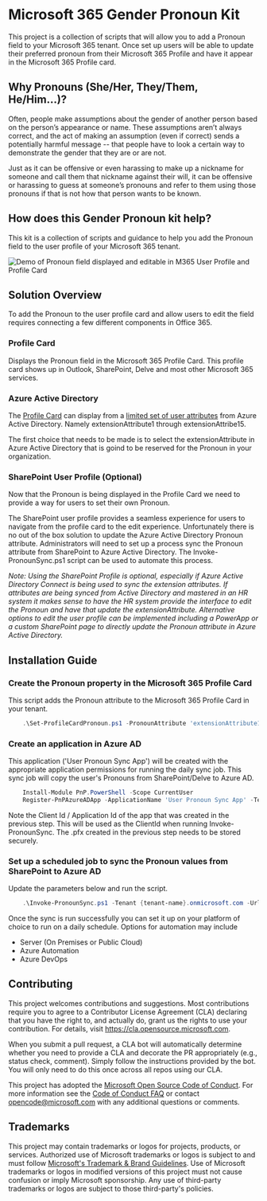 # Microsoft 365 Gender Pronoun Kit
This project is a collection of scripts that will allow you to add a Pronoun field to your Microsoft 365 tenant. Once set up users will be able to update their preferred pronoun from their Microsoft 365 Profile and have it appear in the Microsoft 365 Profile card.

## Why Pronouns (She/Her, They/Them, He/Him...)?
Often, people make assumptions about the gender of another person based on the person’s appearance or name. These assumptions aren’t always correct, and the act of making an assumption (even if correct) sends a potentially harmful message -- that people have to look a certain way to demonstrate the gender that they are or are not.

Just as it can be offensive or even harassing to make up a nickname for someone and call them that nickname against their will, it can be offensive or harassing to guess at someone’s pronouns and refer to them using those pronouns if that is not how that person wants to be known.

## How does this Gender Pronoun kit help?
This kit is a collection of scripts and guidance to help you add the Pronoun field to the user profile of your Microsoft 365 tenant.

![Demo of Pronoun field displayed and editable in M365 User Profile and Profile Card](https://github.com/merill/media/blob/main/M365-Pronoun-Demo.gif?raw=true)

## Solution Overview
To add the Pronoun to the user profile card and allow users to edit the field requires connecting a few different components in Office 365.

### Profile Card
Displays the Pronoun field in the Microsoft 365 Profile Card. This profile card shows up in Outlook, SharePoint, Delve and most other Microsoft 365 services.

### Azure Active Directory
The [Profile Card](https://docs.microsoft.com/en-us/graph/add-properties-profilecard) can display from a [limited set of user attributes](https://docs.microsoft.com/en-us/graph/add-properties-profilecard#adding-custom-attributes) from Azure Active Directory. Namely extensionAttribute1 through extensionAttribe15.

The first choice that needs to be made is to select the extensionAttribute in Azure Active Directory that is goind to be reserved for the Pronoun in your organization.

### SharePoint User Profile (Optional)
Now that the Pronoun is being displayed in the Profile Card we need to provide a way for users to set their own Pronoun.

The SharePoint user profile provides a seamless experience for users to navigate from the profile card to the edit experience. Unfortunately there is no out of the box solution to update the Azure Active Directory Pronoun attribute. Administrators will need to set up a process sync the Pronoun attribute from SharePoint to Azure Active Directory. The Invoke-PronounSync.ps1 script can be used to automate this process.

*Note: Using the SharePoint Profile is optional, especially if Azure Active Directory Connect is being used to sync the extension attributes. If attributes are being synced from Active Directory and mastered in an HR system it makes sense to have the HR system provide the interface to edit the Pronoun and have that update the extensionAttribute.*
*Alternative options to edit the user profile can be implemented including a PowerApp or a custom SharePoint page to directly update the Pronoun attribute in Azure Active Directory.*

## Installation Guide
### Create the Pronoun property in the Microsoft 365 Profile Card
This script adds the Pronoun attribute to the Microsoft 365 Profile Card in your tenant. 
```powershell
    .\Set-ProfileCardPronoun.ps1 -PronounAttribute 'extensionAttribute1'
```

### Create an application in Azure AD
This application ('User Pronoun Sync App') will be created with the appropriate application permissions for running the daily sync job. This sync job will copy the user's Pronouns from SharePoint/Delve to Azure AD.
```powershell
    Install-Module PnP.PowerShell -Scope CurrentUser
    Register-PnPAzureADApp -ApplicationName 'User Pronoun Sync App' -Tenant {tenant-name}.onmicrosoft.com -GraphApplicationPermissions 'User.ReadWrite.All' -SharePointApplicationPermissions 'User.Read.All' -DeviceLogin
```

Note the Client Id / Application Id of the app that was created in the previous step. This will be used as the ClientId when running Invoke-PronounSync. The .pfx created in the previous step needs to be stored securely.

### Set up a scheduled job to sync the Pronoun values from SharePoint to Azure AD
Update the parameters below and run the script. 
```powershell
    .\Invoke-PronounSync.ps1 -Tenant {tenant-name}.onmicrosoft.com -Url 'https://{tenant-name}-admin.sharepoint.com' -ClientId {ClientId of User Pronoun Sync app created above} -CertificatePath .\PnPPowerShell.pfx -PronounAttribute 'extensionAttribute1'
```

Once the sync is run successfully you can set it up on your platform of choice to run on a daily schedule. Options for automation may include
* Server (On Premises or Public Cloud)
* Azure Automation
* Azure DevOps


## Contributing

This project welcomes contributions and suggestions.  Most contributions require you to agree to a
Contributor License Agreement (CLA) declaring that you have the right to, and actually do, grant us
the rights to use your contribution. For details, visit https://cla.opensource.microsoft.com.

When you submit a pull request, a CLA bot will automatically determine whether you need to provide
a CLA and decorate the PR appropriately (e.g., status check, comment). Simply follow the instructions
provided by the bot. You will only need to do this once across all repos using our CLA.

This project has adopted the [Microsoft Open Source Code of Conduct](https://opensource.microsoft.com/codeofconduct/).
For more information see the [Code of Conduct FAQ](https://opensource.microsoft.com/codeofconduct/faq/) or
contact [opencode@microsoft.com](mailto:opencode@microsoft.com) with any additional questions or comments.

## Trademarks

This project may contain trademarks or logos for projects, products, or services. Authorized use of Microsoft 
trademarks or logos is subject to and must follow 
[Microsoft's Trademark & Brand Guidelines](https://www.microsoft.com/en-us/legal/intellectualproperty/trademarks/usage/general).
Use of Microsoft trademarks or logos in modified versions of this project must not cause confusion or imply Microsoft sponsorship.
Any use of third-party trademarks or logos are subject to those third-party's policies.
